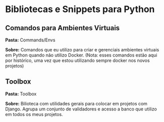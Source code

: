 # Bibliotecas e Snippets para Python


## Comandos para Ambientes Virtuais
**Pasta:** Commands/Envs

**Sobre:** Comandos que eu utilizo para criar e gerenciais ambientes virtuais em Python quando não utilizo Docker.
(Nota: esses comandos estão aqui por histórico, uma vez que estou utilizando sempre docker nos novos projetos)


## Toolbox
**Pasta:** Toolbox

**Sobre:** Bilioteca com utilidades gerais para colocar em projetos com Django.
Agrupa um conjunto de validadores e acesso a banco que utilizo em todos os meus projetos.

